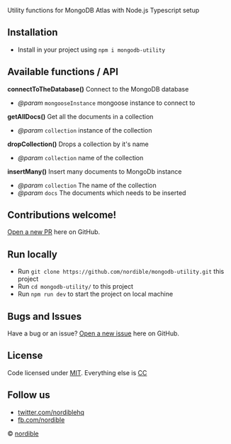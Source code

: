 Utility functions for MongoDB Atlas with Node.js Typescript setup

## Installation
 
 - Install in your project using `npm i mongodb-utility`
 
## Available functions / API

**connectToTheDatabase()**
Connect to the MongoDB database
- *@param* `mongooseInstance` mongoose instance to connect to

**getAllDocs()**
Get all the documents in a collection
- *@param* `collection` instance of the collection

**dropCollection()**
Drops a collection by it's name
- *@param* `collection` name of the collection

**insertMany()**
Insert many documents to MongoDb instance
- *@param* `collection` The name of the collection
- *@param* `docs` The documents which needs to be inserted

## Contributions welcome!

[Open a new PR](https://github.com/nordible/mongodb-utility/pulls) here on GitHub.

## Run locally
- Run `git clone https://github.com/nordible/mongodb-utility.git` this project
- Run `cd mongodb-utility/` to this project
- Run `npm run dev` to start the project on local machine

## Bugs and Issues

Have a bug or an issue? [Open a new issue](https://github.com/nordible/mongodb-utility/issues) here on GitHub.

## License

Code licensed under [MIT](https://opensource.org/licenses/MIT). Everything else is [CC](http://creativecommons.org/)

## Follow us

* [twitter.com/nordiblehq](https://twitter.com/nordiblehq)
* [fb.com/nordible](https://www.facebook.com/nordible)

&copy; [nordible](https://nordible.com/)
